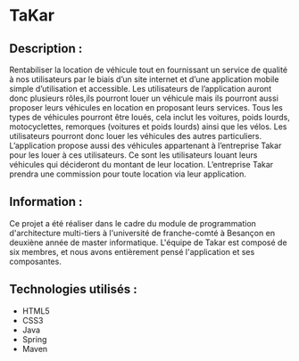 # TaKar

## Description :
Rentabiliser la location de véhicule tout en fournissant un service de qualité à nos utilisateurs par le biais d’un site internet et d’une application mobile simple d’utilisation et accessible. Les utilisateurs de l’application auront donc plusieurs rôles,ils pourront louer un véhicule mais ils pourront aussi proposer leurs véhicules en location en proposant leurs services. Tous les types de véhicules pourront être loués, cela inclut les voitures, poids lourds, motocyclettes, remorques (voitures et poids lourds) ainsi que les vélos. Les utilisateurs pourront donc louer les véhicules des autres particuliers. L’application propose aussi des véhicules appartenant à l’entreprise Takar pour les louer à ces utilisateurs. Ce sont les utilisateurs louant leurs véhicules qui décideront du montant de leur location. L’entreprise Takar prendra une commission pour toute location via leur application.


## Information :
Ce projet a été réaliser dans le cadre du module de programmation d'architecture multi-tiers à l'université de franche-comté à Besançon en deuxiène année de master informatique.
L'équipe de Takar est composé de six membres, et nous avons entièrement pensé l'application et ses composantes.

## Technologies utilisés : 
+ HTML5
+ CSS3
+ Java
+ Spring
+ Maven
